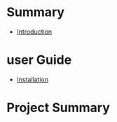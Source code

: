 # Summary

- [Introduction](README.md)

# user Guide
- [Installation](guide/installation.md)

# Project Summary
